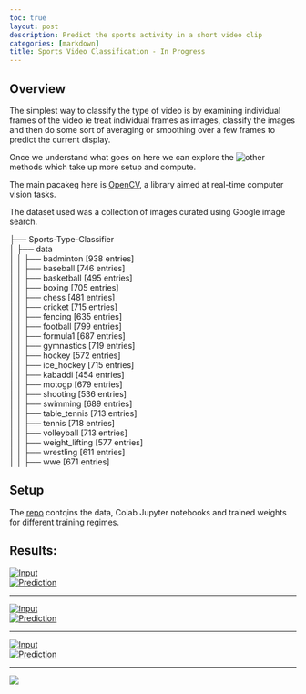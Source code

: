 ```yaml
---
toc: true
layout: post
description: Predict the sports activity in a short video clip
categories: [markdown]
title: Sports Video Classification - In Progress
---
```

## Overview
The simplest way to classify the type of video is by examining individual frames of the video ie treat individual frames as images, classify the images and then do some sort of averaging or smoothing over a few frames to predict the current display.

Once we understand what goes on here  we can explore the ![other](https://blog.coast.ai/five-video-classification-methods-implemented-in-keras-and-tensorflow-99cad29cc0b5) methods which take up more setup and compute.

The main pacakeg here is [OpenCV](https://opencv.org), a library aimed at real-time computer vision tasks.

The dataset used was a collection of images curated using Google image search.

├── Sports-Type-Classifier  
│   ├── data  
│   │   ├── badminton [938 entries]  
│   │   ├── baseball [746 entries]  
│   │   ├── basketball [495 entries]  
│   │   ├── boxing [705 entries]  
│   │   ├── chess [481 entries]  
│   │   ├── cricket [715 entries]  
│   │   ├── fencing [635 entries]  
│   │   ├── football [799 entries]  
│   │   ├── formula1 [687 entries]  
│   │   ├── gymnastics [719 entries]  
│   │   ├── hockey [572 entries]  
│   │   ├── ice_hockey [715 entries]  
│   │   ├── kabaddi [454 entries]  
│   │   ├── motogp [679 entries]  
│   │   ├── shooting [536 entries]  
│   │   ├── swimming [689 entries]  
│   │   ├── table_tennis [713 entries]  
│   │   ├── tennis [718 entries]  
│   │   ├── volleyball [713 entries]  
│   │   ├── weight_lifting [577 entries]   
│   │   ├── wrestling [611 entries]  
│   │   ├── wwe [671 entries]    

## Setup
The [repo](https://github.com/DexterDSilva/keras-video-classification) contqins the data, Colab Jupyter notebooks and trained weights for different training regimes.

## Results:

[![Input](http://img.youtube.com/vi/TZhSxFWh7wc/0.jpg)](http://www.youtube.com/watch?v=TZhSxFWh7wc "Input")  
[![Prediction](http://img.youtube.com/vi/i9O1bb89Z9c/0.jpg)](http://www.youtube.com/watch?v=i9O1bb89Z9c "Prediction")

---
[![Input](http://www.youtube.com/vi/HjaCPFLzzLI/0.jpg)](http://www.youtube.com/watch?v=HjaCPFLzzLI "Input")  
[![Prediction](http://www.youtube.com/vi/03uXXqwbA8/0.jpg)](http://www.youtube.com/watch?v=03uXXqwbA8 "Prediction")

---
[![Input](http://www.youtube.com/vi/QaEUxM0N0p8/0.jpg)](http://www.youtube.com/watch?v=QaEUxM0N0p8 "Input")  
[![Prediction](http://www.youtube.com/vi/G6YeY-KNuJM/0.jpg)](http://www.youtube.com/watch?v=G6YeY-KNuJM "Prediction")

---
![]({{"/"|relative_url}}/images/onpointai_logo.gif)
